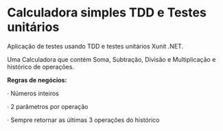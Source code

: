 # Calculadora simples TDD e Testes unitários

Aplicação de testes usando TDD e testes unitários Xunit .NET.

Uma Calculadora que contém Soma, Subtração, Divisão e Multiplicação e histórico de operações.

**Regras de negócios:**

· Números inteiros

· 2 parâmetros por operação

· Sempre retornar as últimas 3 operações do histórico
